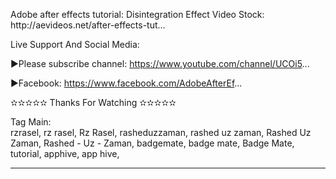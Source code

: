 
<p>
Adobe after effects tutorial: Disintegration Effect Video Stock: http://aevideos.net/after-effects-tut...
</p>
<p>
Live Support And Social Media:

▶Please subscribe channel: https://www.youtube.com/channel/UCOi5...

▶Facebook: https://www.facebook.com/AdobeAfterEf...

✫✫✫✫✫ Thanks For Watching ✫✫✫✫✫
</p>



Tag Main:
<br />
rzrasel,
rz rasel,
Rz Rasel,
rasheduzzaman,
rashed uz zaman,
Rashed Uz Zaman,
Rashed - Uz - Zaman,
badgemate,
badge mate,
Badge Mate,
tutorial,
apphive,
app hive,



















---